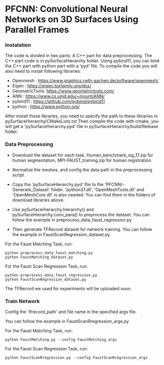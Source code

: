# PFCNN: Convolutional Neural Networks on 3D Surfaces Using Parallel Frames

### Instalation

The code is divided in two parts: A C++ part for data preprocessing. The C++ part code is in pySurfaceHierarchy folder. Using pybind11, you can bind the C++ part with python part with a 'pyd' file. To compile the code you will also need to install following libraries:

- Openmesh : https://www.graphics.rwth-aachen.de/software/openmesh/
- Eigen : https://eigen.tuxfamily.org/dox/
- GeometricTools: https://www.geometrictools.com/
- ANN : https://www.cs.umd.edu/~mount/ANN/
- pybind11 : https://github.com/pybind/pybind11
- python : https://www.python.org/

After install these libraries, you need to specify the path to these libraries in pySurfaceHierarchy/CMakeLists.txt
Then compile the code with cmake, you will get a 'pySurfaceHierarchy.pyd' file in pySurfaceHierarchy/build/Release folder.

### Data Preprocessing
- Download the dataset for each task. Human_benchmark_sig_17.zip for human segmentation, MPI-FAUST_training.zip for human registration.

- Normalize the meshes, and config the data path in the preprocessing script.

- Copy the 'pySurfaceHierarchy.pyd' file to the 'PFCNN/- Generate_Dataset' folder. 'python37.dll', 'OpenMeshTools.dll' and 'OpenMeshCore.dll' is also needed. You can find them in the folders of download libraries above.

- Use pySurfaceHierarchy.hierarchy() and pySurfaceHierarchy.conv_para() to preprocess the dataset. You can follow the example in preprocess_data_faust_regression.py

- Then generate TFRecord dataset for network training. You can follow the example in FaustScanRegression_dataset.py

For the Faust Matching Task, run:

    python preprocess_data_faust_matching.py
    python FaustMatching_dataset.py
For the Faust Scan Regression Task, run:

    python preprocess_data_faust_regression.py
    python FaustScanRegression_dataset.py

The TFRecord we used for experiments will be uploaded soon.
### Train Network
Config the 'tfrecord_path' and file name in the specified args file.

You can follow the example in FaustScanRregression_args.py

For the Faust Matching Task, run:

    python FaustMatching.py --config FaustMatching_args
For the Faust Scan Regression Task, run:

    python FaustScanRregression.py --config FaustScanRregression_args
